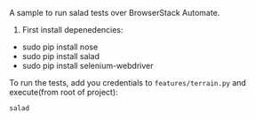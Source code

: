 A sample to run salad tests over BrowserStack Automate.

1. First install depenedencies:
* sudo pip install nose
* sudo pip install salad
* sudo pip install selenium-webdriver

To run the tests, add you credentials to `features/terrain.py` and execute(from root of project):

```
salad
```
